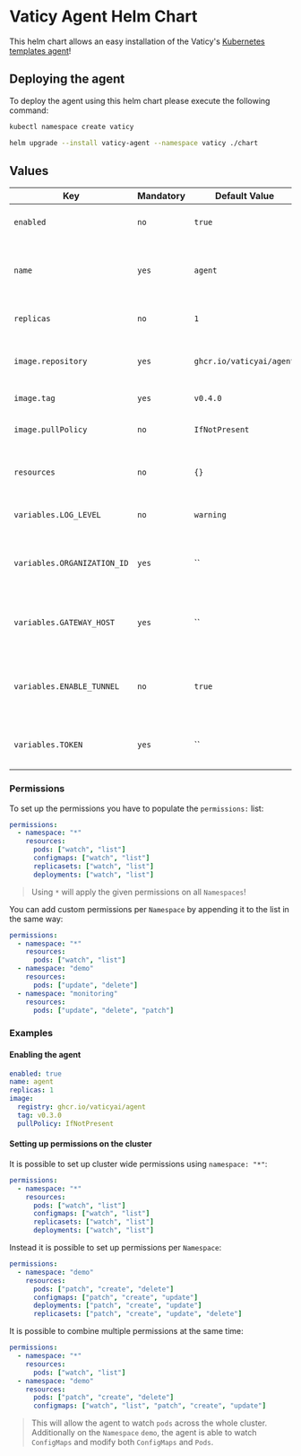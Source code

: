 # Vaticy Agent Helm Chart

This helm chart allows an easy installation of the Vaticy's [Kubernetes templates agent](/README.md)!


## Deploying the agent

To deploy the agent using this helm chart please execute the following command:

```bash
kubectl namespace create vaticy

helm upgrade --install vaticy-agent --namespace vaticy ./chart
```

## Values

| Key | Mandatory | Default Value | Description |
| --- | --- | --- | --- |
| `enabled` | `no` | `true` | Should the agent be installed |
| `name` | `yes` | `agent` | Prefix to use while naming different templates |
| `replicas` | `no` | `1` | How many replicas to install |
| `image.repository` | `yes` | `ghcr.io/vaticyai/agent` | The repository to pull the image from |
| `image.tag` | `yes` | `v0.4.0` | The images tag to pull |
| `image.pullPolicy` | `no` | `IfNotPresent` | Image policy for the agent |
| `resources` | `no` | `{}` | The resources to run the agent with |
| `variables.LOG_LEVEL` | `no` | `warning` | Log level to run the agent with |
| `variables.ORGANIZATION_ID` | `yes` | `` | Organization ID received from the Vaticy platform |
| `variables.GATEWAY_HOST` | `yes` | `` | Where to send the gathered Kubernetes templates |
| `variables.ENABLE_TUNNEL` | `no` | `true` | Should the agent create a secured tunnel with the `API Gateway` |
| `variables.TOKEN` | `yes` | `` | This token is used to authenticate the agent |

### Permissions

To set up the permissions you have to populate the `permissions:` list:

```yaml
permissions:
  - namespace: "*"
    resources:
      pods: ["watch", "list"]
      configmaps: ["watch", "list"]
      replicasets: ["watch", "list"]
      deployments: ["watch", "list"]
```

> Using `*` will apply the given permissions on all `Namespaces`!

You can add custom permissions per `Namespace` by appending it to the list in the same way:

```yaml
permissions:
  - namespace: "*"
    resources:
      pods: ["watch", "list"]
  - namespace: "demo"
    resources:
      pods: ["update", "delete"]
  - namespace: "monitoring"
    resources:
      pods: ["update", "delete", "patch"]
```

### Examples

#### Enabling the agent

```yaml
enabled: true
name: agent
replicas: 1
image:
  registry: ghcr.io/vaticyai/agent
  tag: v0.3.0
  pullPolicy: IfNotPresent
```

#### Setting up permissions on the cluster

It is possible to set up cluster wide permissions using `namespace: "*"`:

```yaml
permissions:
  - namespace: "*"
    resources:
      pods: ["watch", "list"]
      configmaps: ["watch", "list"]
      replicasets: ["watch", "list"]
      deployments: ["watch", "list"]
```

Instead it is possible to set up permissions per `Namespace`:

```yaml
permissions:
  - namespace: "demo"
    resources:
      pods: ["patch", "create", "delete"]
      configmaps: ["patch", "create", "update"]
      deployments: ["patch", "create", "update"]
      replicasets: ["patch", "create", "update", "delete"]
```

It is possible to combine multiple permissions at the same time:

```yaml
permissions:
  - namespace: "*"
    resources:
      pods: ["watch", "list"]
  - namespace: "demo"
    resources:
      pods: ["patch", "create", "delete"]
      configmaps: ["watch", "list", "patch", "create", "update"]
```

> This will allow the agent to watch `pods` across the whole cluster.
> Additionally on the `Namespace` `demo`, the agent is able to watch `ConfigMaps` and modify both `ConfigMaps` and `Pods`.
